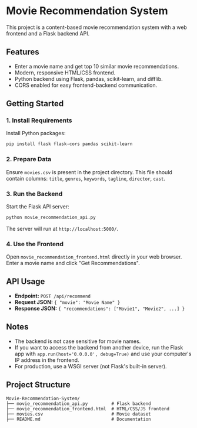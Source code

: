 # Movie Recommendation System

This project is a content-based movie recommendation system with a web frontend and a Flask backend API.

## Features
- Enter a movie name and get top 10 similar movie recommendations.
- Modern, responsive HTML/CSS frontend.
- Python backend using Flask, pandas, scikit-learn, and difflib.
- CORS enabled for easy frontend-backend communication.

## Getting Started

### 1. Install Requirements
Install Python packages:
```bash
pip install flask flask-cors pandas scikit-learn
```

### 2. Prepare Data
Ensure `movies.csv` is present in the project directory. This file should contain columns: `title`, `genres`, `keywords`, `tagline`, `director`, `cast`.

### 3. Run the Backend
Start the Flask API server:
```bash
python movie_recommendation_api.py
```
The server will run at `http://localhost:5000/`.

### 4. Use the Frontend
Open `movie_recommendation_frontend.html` directly in your web browser. Enter a movie name and click "Get Recommendations".

## API Usage
- **Endpoint:** `POST /api/recommend`
- **Request JSON:** `{ "movie": "Movie Name" }`
- **Response JSON:** `{ "recommendations": ["Movie1", "Movie2", ...] }`

## Notes
- The backend is not case sensitive for movie names.
- If you want to access the backend from another device, run the Flask app with `app.run(host='0.0.0.0', debug=True)` and use your computer's IP address in the frontend.
- For production, use a WSGI server (not Flask's built-in server).

## Project Structure
```
Movie-Recommendation-System/
├── movie_recommendation_api.py         # Flask backend
├── movie_recommendation_frontend.html  # HTML/CSS/JS frontend
├── movies.csv                          # Movie dataset
├── README.md                           # Documentation
```
